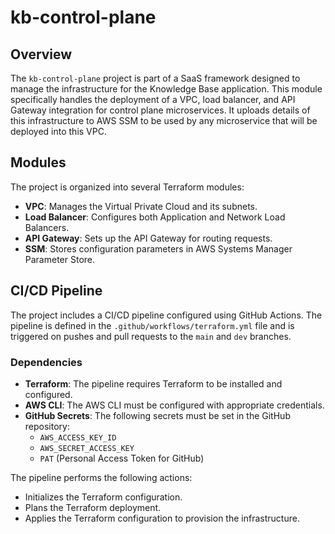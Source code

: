 # kb-control-plane

## Overview

The `kb-control-plane` project is part of a SaaS framework designed to manage the infrastructure for the Knowledge Base application. This module specifically handles the deployment of a VPC, load balancer, and API Gateway integration for control plane microservices. It uploads details of this infrastructure to AWS SSM to be used by any microservice that will be deployed into this VPC.

## Modules

The project is organized into several Terraform modules:

- **VPC**: Manages the Virtual Private Cloud and its subnets.
- **Load Balancer**: Configures both Application and Network Load Balancers.
- **API Gateway**: Sets up the API Gateway for routing requests.
- **SSM**: Stores configuration parameters in AWS Systems Manager Parameter Store.

## CI/CD Pipeline

The project includes a CI/CD pipeline configured using GitHub Actions. The pipeline is defined in the `.github/workflows/terraform.yml` file and is triggered on pushes and pull requests to the `main` and `dev` branches.

### Dependencies

- **Terraform**: The pipeline requires Terraform to be installed and configured.
- **AWS CLI**: The AWS CLI must be configured with appropriate credentials.
- **GitHub Secrets**: The following secrets must be set in the GitHub repository:
  - `AWS_ACCESS_KEY_ID`
  - `AWS_SECRET_ACCESS_KEY`
  - `PAT` (Personal Access Token for GitHub)

The pipeline performs the following actions:

- Initializes the Terraform configuration.
- Plans the Terraform deployment.
- Applies the Terraform configuration to provision the infrastructure.
